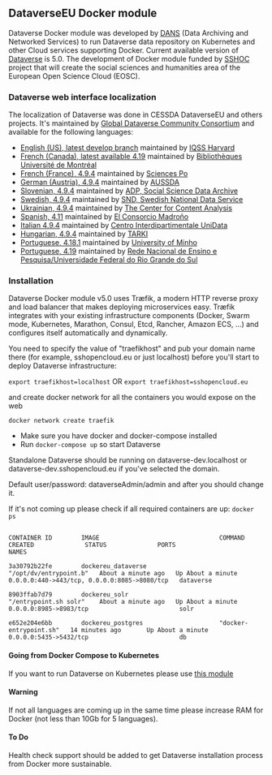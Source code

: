 ## DataverseEU Docker module
Dataverse Docker module was developed by [DANS](http://dans.knaw.nl) (Data Archiving and Networked Services) to run Dataverse data repository on Kubernetes and other Cloud services supporting Docker.
Current available version of [Dataverse](https://github.com/IQSS/dataverse) is 5.0. The development of Docker module funded by [SSHOC](https://sshopencloud.eu/) project that will create the social sciences and humanities area of the European Open Science Cloud (EOSC).

### Dataverse web interface localization 
The localization of Dataverse was done in CESSDA DataverseEU and others projects. It's maintained by [Global Dataverse Community Consortium](https://github.com/GlobalDataverseCommunityConsortium/dataverse-language-packs) and available for the following languages:

- [English (US), latest develop branch](https://github.com/GlobalDataverseCommunityConsortium/dataverse-language-packs/tree/develop/en_US) maintained by [IQSS Harvard](https://github.com/IQSS/dataverse/tree/develop/src/main/java/propertyFiles)
- [French (Canada), latest available 4.19](https://github.com/GlobalDataverseCommunityConsortium/dataverse-language-packs/tree/dataverse-v4.19/fr_CA) maintained by [Bibliothèques Université de Montréal](https://bib.umontreal.ca/)
- [French (France), 4.9.4](https://github.com/IQSS/dataverse-docker/blob/master/dataversedock/dataverse-property-files/fr-FR/) maintained by [Sciences Po](https://www.sciencespo.fr/en/)
- [German (Austria), 4.9.4](https://github.com/IQSS/dataverse-docker/blob/master/dataversedock/dataverse-property-files/de-AT/) maintained by [AUSSDA](http://aussda.at)
- [Slovenian, 4.9.4](https://github.com/IQSS/dataverse-docker/blob/master/dataversedock/dataverse-property-files/sl-SI/) maintained by [ADP, Social Science Data Archive](https://www.adp.fdv.uni-lj.si/eng/)
- [Swedish, 4.9.4](https://github.com/IQSS/dataverse-docker/blob/master/dataversedock/dataverse-property-files/se-SE/) maintained by [SND, Swedish National Data Service](https://snd.gu.se/en)
- [Ukrainian, 4.9.4](https://github.com/IQSS/dataverse-docker/blob/master/dataversedock/dataverse-property-files/ua-UA/Bundle_ua.properties) maintained by [The Center for Content Analysis](http://ukrcontent.com/en/)
- [Spanish, 4.11](https://github.com/GlobalDataverseCommunityConsortium/dataverse-language-packs/tree/dataverse-v4.11/es_ES) maintained by [El Consorcio Madroño](http://consorciomadrono.es/en/)
- [Italian 4.9.4](https://github.com/IQSS/dataverse-docker/blob/master/dataversedock/dataverse-property-files/it-IT/) maintained by [Centro Interdipartimentale UniData](http://www.unidata.unimib.it)
- [Hungarian, 4.9.4](https://github.com/IQSS/dataverse-docker/tree/master/dataversedock/dataverse-property-files/hu-HU) maintained by [TARKI](http://tarki.hu)
- [Portuguese, 4.18.1](https://github.com/GlobalDataverseCommunityConsortium/dataverse-language-packs/tree/dataverse-v4.18.1/pt_PT) maintained by [University of Minho](https://www.uminho.pt/EN)
- [Portuguese, 4.19](https://github.com/RNP-dadosabertos/dataverse-language-packs) maintained by [Rede Nacional de Ensino e Pesquisa/Universidade Federal do Rio Grande do Sul](https://www.dadosdepesquisa.rnp.br/)

### Installation

Dataverse Docker module v5.0 uses Træfik, a modern HTTP reverse proxy and load balancer that makes deploying microservices easy. Træfik integrates with your existing infrastructure components (Docker, Swarm mode, Kubernetes, Marathon, Consul, Etcd, Rancher, Amazon ECS, ...) and configures itself automatically and dynamically.

You need to specify the value of "traefikhost" and pub your domain name there (for example, sshopencloud.eu or just localhost) before you'll start to deploy Dataverse infrastructure:

```export traefikhost=localhost``` OR ```export traefikhost=sshopencloud.eu```

and create docker network for all the containers you would expose on the web

```docker network create traefik```

* Make sure you have docker and docker-compose installed
* Run `docker-compose up` so start Dataverse

Standalone Dataverse should be running on dataverse-dev.localhost or dataverse-dev.sshopencloud.eu if you've selected the domain.

Default user/password: dataverseAdmin/admin and after you should change it.

If it's not coming up please check if all required containers are up: `docker ps`

```

CONTAINER ID        IMAGE                                 COMMAND                  CREATED              STATUS              PORTS                                          NAMES

3a30792b22fe        dockereu_dataverse                    "/opt/dv/entrypoint.b"   About a minute ago   Up About a minute   0.0.0.0:440->443/tcp, 0.0.0.0:8085->8080/tcp   dataverse

8903ffab7d79        dockereu_solr                         "/entrypoint.sh solr"    About a minute ago   Up About a minute   0.0.0.0:8985->8983/tcp                         solr

e652e204e6bb        dockereu_postgres                     "docker-entrypoint.sh"   14 minutes ago       Up About a minute   0.0.0.0:5435->5432/tcp                         db
```

#### Going from Docker Compose to Kubernetes
If you want to run Dataverse on Kubernetes please use [this module](https://github.com/IQSS/dataverse-kubernetes)

#### Warning

If not all languages are coming up in the same time please increase RAM for Docker (not less than 10Gb for 5 languages). 

#### To Do

Health check support should be added to get Dataverse installation process from Docker more sustainable.

